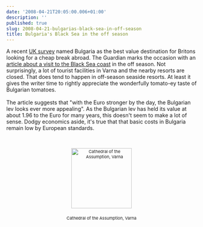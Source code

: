 ```yaml
---
date: '2008-04-21T20:05:00.006+01:00'
description: ''
published: true
slug: 2008-04-21-bulgarias-black-sea-in-off-season
title: Bulgaria's Black Sea in the off season
---
```


A recent <a href="http://www.teletextmedia.co.uk/article.asp?areaID=1&amp;articleID=255&amp;sideNavItemID=65">UK survey</a> named Bulgaria as the best value destination for Britons looking for a cheap break abroad. The Guardian marks the occasion with an <a href="http://www.guardian.co.uk/travel/2008/apr/21/bulgaria">article about a visit to the Black Sea coast</a> in the off season. Not surprisingly, a lot of tourist facilities in Varna and the nearby resorts are closed. That does tend to happen in off-season seaside resorts. At least it gives the writer time to rightly appreciate the wonderfully tomato-ey taste of Bulgarian tomatoes.<br /><br />The article suggests that "with the Euro stronger by the day, the Bulgarian lev looks ever more appealing". As the Bulgarian lev has held its value at about 1.96 to the Euro for many years, this doesn't seem to make a lot of sense. Dodgy economics aside, it's true that that basic costs in Bulgaria remain low by European standards. <br /><br /><div style="text-align: center; font-size: 11px;"><br /><a href="http://www.pbase.com/image/46842737"><img alt="Cathedral of the Assumption, Varna" border="0" src="http://www.pbase.com/image/46842737/small.jpg" style="display: block; margin: 0px auto 5px; text-align: center; cursor: pointer; cursor: hand; width: 160px;" /></a><br />Cathedral of the Assumption, Varna<br /></div>